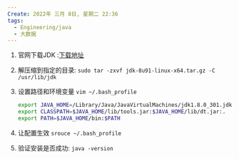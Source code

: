 ```yaml
---
Create: 2022年 三月 8日, 星期二 22:36
tags: 
  - Engineering/java
  - 大数据
---
```


1. 官网下载JDK :[下载地址](https://www.oracle.com/java/technologies/downloads/#java8)

2. 解压缩到指定的目录: `sudo tar -zxvf jdk-8u91-linux-x64.tar.gz -C /usr/lib/jdk`
3. 设置路径和环境变量 `vim ~/.bash_profile`

	```bash
	export JAVA_HOME=/Library/Java/JavaVirtualMachines/jdk1.8.0_301.jdk/Contents/Home
	export CLASSPATH=$JAVA_HOME/lib/tools.jar:$JAVA_HOME/lib/dt.jar:.
	export PATH=$JAVA_HOME/bin:$PATH
	```

4. 让配置生效 `srouce ~/.bash_profile`
5. 验证安装是否成功: `java -version`